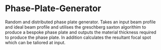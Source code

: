 # Phase-Plate-Generator
Random and distributed phase plate generator. Takes an input beam profile and ideal beam profile and utilises the greschberg saxton algorithim to produce a bespoke phase plate and outputs the material thickness required to produce the phase plate. In addition calculates the resultant focal spot which can be taliored at input.
